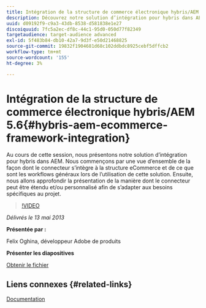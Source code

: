 ```yaml
---
title: Intégration de la structure de commerce électronique hybris/AEM 5.6
description: Découvrez notre solution d’intégration pour hybris dans AEM. Nous commençons par une vue d’ensemble de la façon dont le connecteur s’intègre à la structure eCommerce et de ce que sont les workflows généraux lors de l’utilisation de cette solution. Ensuite, nous allons approfondir la présentation de la manière dont le connecteur peut être étendu et/ou personnalisé afin de s’adapter aux besoins spécifiques au projet.
uuid: d09192f9-c9a3-43db-8538-d581838e1e27
discoiquuid: 7fc5a2ec-df8c-44c1-95d0-050d77f82349
targetaudience: target-audience advanced
exl-id: 5f483b84-db10-42a7-9d3f-e50d21468825
source-git-commit: 19832f1904681d68c102ddbdc8925cebf5dffcb2
workflow-type: tm+mt
source-wordcount: '155'
ht-degree: 3%

---
```


# Intégration de la structure de commerce électronique hybris/AEM 5.6{#hybris-aem-ecommerce-framework-integration}

Au cours de cette session, nous présentons notre solution d’intégration pour hybris dans AEM. Nous commençons par une vue d’ensemble de la façon dont le connecteur s’intègre à la structure eCommerce et de ce que sont les workflows généraux lors de l’utilisation de cette solution. Ensuite, nous allons approfondir la présentation de la manière dont le connecteur peut être étendu et/ou personnalisé afin de s’adapter aux besoins spécifiques au projet.

>[!VIDEO](https://video.tv.adobe.com/v/19578/?quality=9)

*Délivrés le 13 mai 2013*

**Présentée par :**

Felix Oghina, développeur Adobe de produits

**Présenter les diapositives**

[Obtenir le fichier](assets/hybris-aem-5-6-ecommerce-framework-integration.pdf)

## Liens connexes {#related-links}

[Documentation](https://docs.adobe.com/content/docs/en/cq/5-6-1/ecommerce/eCommerce-framework.html#Deploying%20eCommerce%20with%20hybris)

<!--
[Get back to the Overview](https://helpx.adobe.com/experience-manager/kt/eseminars/gems/aem-index.html)
-->
